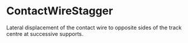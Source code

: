 ContactWireStagger
==================

Lateral displacement of the contact wire to opposite sides of the track centre at successive supports.

